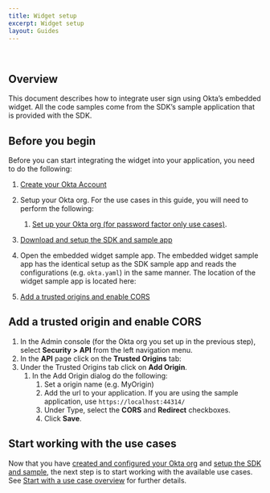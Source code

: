 ```yaml
---
title: Widget setup
excerpt: Widget setup
layout: Guides
---
```


<div class="oie-embedded-sdk">

<ApiLifecycle access="ie" /><br>

<StackSelector class="cleaner-selector"/>

## Overview

This document describes how to integrate user sign using Okta’s embedded widget.
All the code samples come from the SDK’s sample application that is provided with the SDK.

## Before you begin

Before you can start integrating the widget into your application,
you need to do the following:

1. [Create your Okta Account](/docs/guides/oie-embedded-sdk-setup/oie-embedded-sdk-org-setup/#create-your-okta-account)
1. Setup your Okta org. For the use cases in this guide,
   you will need to perform the following:

   1. [Set up your Okta org (for password factor only use cases)](/docs/guides/oie-embedded-sdk-setup/aspnet/oie-embedded-sdk-org-setup/#set-up-your-okta-org-for-password-factor-only-use-cases).
1. [Download and setup the SDK and sample app](/docs/guides/oie-embedded-sdk-setup/aspnet/oie-embedded-sdk-sample-app-setup/)
1. Open the embedded widget sample app. The embedded widget sample app
   has the identical setup as the SDK sample app and reads the configurations
   (e.g. `okta.yaml`) in the same manner. The location of the widget sample app is located here:
   <StackSelector snippet="widgetsampleapplocation" noSelector />

1. [Add a trusted origins and enable CORS](#add-a-trusted-origin-and-enable-cors)

## Add a trusted origin and enable CORS

1. In the Admin console (for the Okta org you set up in the previous step),
   select **Security > API** from the left navigation menu.
1. In the **API** page click on the **Trusted Origins** tab:
1. Under the Trusted Origins tab click on **Add Origin**.
   1. In the Add Origin dialog do the following:
      1. Set a origin name (e.g. MyOrigin)
      1. Add the url to your application. If you are using the
         sample application, use `https://localhost:44314/`
      1. Under Type, select the **CORS** and **Redirect** checkboxes.
      1. Click **Save**.

## Start working with the use cases

Now that you have
[created and configured your Okta org](/docs/guides/oie-embedded-sdk-setup/aspnet/oie-embedded-sdk-org-setup/)
and
[setup the SDK and sample](/docs/guides/oie-embedded-sdk-setup/aspnet/oie-embedded-sdk-sample-app-setup/),
the next step is to start working with the available use cases.
See [Start with a use case overview](/docs/guides/oie-embedded-widget-use-cases/aspnet/oie-embedded-widget-use-case-overview/)
for further details.

</div>
